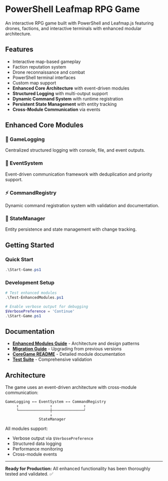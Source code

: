 # PowerShell Leafmap RPG Game

An interactive RPG game built with PowerShell and Leafmap.js featuring drones, factions, and interactive terminals with enhanced modular architecture.

## Features
- Interactive map-based gameplay
- Faction reputation system
- Drone reconnaissance and combat
- PowerShell terminal interfaces
- Custom map support
- **Enhanced Core Architecture** with event-driven modules
- **Structured Logging** with multi-output support
- **Dynamic Command System** with runtime registration
- **Persistent State Management** with entity tracking
- **Cross-Module Communication** via events

## Enhanced Core Modules

### 🎯 GameLogging
Centralized structured logging with console, file, and event outputs.

### 🔄 EventSystem
Event-driven communication framework with deduplication and priority support.

### ⚡ CommandRegistry
Dynamic command registration system with validation and documentation.

### 💾 StateManager
Entity persistence and state management with change tracking.

## Getting Started

### Quick Start
```powershell
.\Start-Game.ps1
```

### Development Setup
```powershell
# Test enhanced modules
.\Test-EnhancedModules.ps1

# Enable verbose output for debugging
$VerbosePreference = 'Continue'
.\Start-Game.ps1
```

## Documentation

- **[Enhanced Modules Guide](Docs/EnhancedModulesGuide.md)** - Architecture and design patterns
- **[Migration Guide](Docs/MigrationGuide.md)** - Upgrading from previous versions
- **[CoreGame README](Modules/CoreGame/README.md)** - Detailed module documentation
- **[Test Suite](Test-EnhancedModules.ps1)** - Comprehensive validation

## Architecture

The game uses an event-driven architecture with cross-module communication:

```
GameLogging ←→ EventSystem ←→ CommandRegistry
     ↑              ↑              ↑
     └──────────────┼──────────────┘
                    ↓
               StateManager
```

All modules support:
- Verbose output via `$VerbosePreference`
- Structured data logging
- Performance monitoring
- Cross-module events

---

**Ready for Production:** All enhanced functionality has been thoroughly tested and validated. ✅
